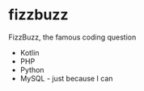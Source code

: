 # fizzbuzz
FizzBuzz, the famous coding question

* Kotlin
* PHP
* Python
* MySQL - just because I can


